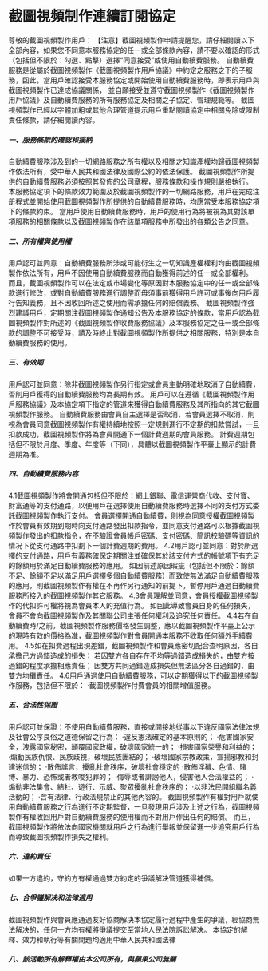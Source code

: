 # 截圖視頻制作連續訂閱協定

尊敬的截圖視頻製作用戶：
 【注意】截圖視頻製作申請提醒您，請仔細閱讀以下全部內容，如果您不同意本服務協定的任一或全部條款內容，請不要以確認的形式（包括但不限於：勾選、點擊）選擇“同意接受”或使用自動續費服務。 自動續費服務是從屬於截圖視頻製作《截圖視頻製作用戶協議》中約定之服務之下的子服務，囙此，當用戶確認接受本服務協定或開始使用自動續費服務時，即表示用戶與截圖視頻製作已達成協議關係， 並自願接受並遵守截圖視頻製作《截圖視頻製作用戶協議》及自動續費服務的所有服務協定及相關之子協定、管理規範等。 截圖視頻製作已經以字體加粗或其他合理管道提示用戶重點閱讀協定中相關免除或限制責任條款，請仔細閱讀內容。
##### 一、服務條款的確認和接納
 自動續費服務涉及到的一切網路服務之所有權以及相關之知識產權均歸截圖視頻製作依法所有，受中華人民共和國法律及國際公約的依法保護。 截圖視頻製作所提供的自動續費服務必須按照其發佈的公司章程，服務條款和操作規則嚴格執行。 本服務協定項下的條款效力範圍及於截圖視頻製作的一切網路服務，用戶在完成注册程式並開始使用截圖視頻製作所提供的自動續費服務時，均應當受本服務協定項下的條款約束。
 當用戶使用自動續費服務時，用戶的使用行為將被視為其對該單項服務的相關條款以及截圖視頻製作在該單項服務中所發出的各類公告之同意。
##### 二、所有權與使用權
 用戶認可並同意：自動續費服務所涉或可能衍生之一切知識產權權利均由截圖視頻製作依法所有，用戶不因使用自動續費服務而自動獲得前述的任一或全部權利。 而且，截圖視頻製作可以在法定或市場變化等原因對本服務協定中的任一或全部條款進行修改，或對自動續費服務進行調整而毋須事前獲得用戶許可或事後向用戶履行告知義務，且不因收回所述之使用而需承擔任何的賠償義務。 截圖視頻製作強烈建議用戶，定期關注截圖視頻製作通知公告及本服務協定的條款，當用戶認為截圖視頻製作對所述的《截圖視頻製作收費服務協議》及本服務協定之任一或全部條款的調整不可接受時，請及時終止對截圖視頻製作所提供之相關服務，特別是本自動續費服務的使用。
##### 三、有效期
 用戶認可並同意：除非截圖視頻製作另行指定或會員主動明確地取消了自動續費，否則用戶獲得的自動續費服務均為長期有效。 用戶可以在遵循《截圖視頻製作用戶服務協議》及本協定項下指定的管道來獲得自動續費服務及其所指向的其它截圖視頻製作服務。 自動續費服務由會員自主選擇是否取消，若會員選擇不取消，則視為會員同意截圖視頻製作有權持續地按照一定規則進行不定期的扣款嘗試，一旦扣款成功，截圖視頻製作將為會員開通下一個計費週期的會員服務。 計費週期包括但不限於月度、季度、年度等（下同），具體以截圖視頻製作平臺上顯示的計費週期為准。
##### 四、自動續費服務內容
 4.1截圖視頻製作將會開通包括但不限於：網上銀聯、電信運營商代收、支付寶、財富通等的支付通路，以便用戶在選擇使用自動續費服務時選擇不同的支付方式委託截圖視頻製作執行支付。 會員選擇開通自動續費，則視為同意授權截圖視頻製作於會員有效期到期時向支付通路發出扣款指令，並同意支付通路可以根據截圖視頻製作發出的扣款指令，在不驗證會員帳戶密碼、支付密碼、簡訊校驗碼等資訊的情况下從支付通路中扣劃下一個計費週期的費用。
 4.2用戶認可並同意：對於所選擇的支付通路，用戶有義務確保定期關注並確保其於該支付方式的帳號項下有充足的餘額用於滿足自動續費服務的應用。 如因前述原因瑕疵（包括但不限於：餘額不足、餘額不足以滿足用戶選擇多個自動續費服務）而致使無法滿足自動續費服務的應用，則截圖視頻製作有權在不再作另行通知的前提下，暫停用戶通過自動續費服務所接入的截圖視頻製作其它服務。
 4.3會員理解並同意，會員授權截圖視頻製作的代扣許可權將視為會員本人的充值行為。 如囙此導致會員自身的任何損失，會員不會向截圖視頻製作及其關聯公司主張任何權利及追究任何責任。
 4.4若在自動續費時/之前，截圖視頻製作服務價格發生調整，應以截圖視頻製作平臺上公示的現時有效的價格為准，截圖視頻製作對會員開通本服務不收取任何額外手續費用。
 4.5如在扣費過程出現差錯，截圖視頻製作和會員應密切配合查明原因，各自承擔己方過錯造成的損失； 若因雙方各自存在不均等過錯造成損失的，由雙方按過錯的程度承擔相應責任； 因雙方共同過錯造成損失但無法區分各自過錯的，由雙方均攤責任。
 4.6用戶通過使用自動續費服務，可以定期獲得以下的截圖視頻製作服務，包括但不限於：
 ·截圖視頻製作付費會員的相關增值服務。
##### 五、合法性保證
 用戶認可並保證：不使用自動續費服務，直接或間接地從事以下違反國家法律法規及社會公序良俗之道德保留之行為：
 ·違反憲法確定的基本原則的；
 ·危害國家安全，洩露國家秘密，顛覆國家政權，破壞國家統一的；
 ·損害國家榮譽和利益的；
 ·煽動民族仇恨、民族歧視，破壞民族團結的；
 ·破壞國家宗教政策，宣揚邪教和封建迷信的；
 ·散佈謠言，擾亂社會秩序，破壞社會穩定的
 ·散佈淫穢、色情、賭博、暴力、恐怖或者教唆犯罪的；
 ·侮辱或者誹謗他人，侵害他人合法權益的；
 ·煽動非法集會、結社、遊行、示威、聚眾擾亂社會秩序的；
 ·以非法民間組織名義活動的；
 ·含有法律、行政法規禁止的其他內容的。
 截圖視頻製作有權對用戶就使用自動續費服務之行為進行不定期監督，一旦發現用戶涉及上述之行為，截圖視頻製作有權收回用戶對自動續費服務的使用權而不對用戶作出任何的賠償。 而且，截圖視頻製作將依法向國家機關就用戶之行為進行舉報並保留進一步追究用戶行為而導致截圖視頻製作損失之權利。
##### 六、違約責任
 如果一方違約，守約方有權通過雙方約定的爭議解决管道獲得補償。
##### 七、合爭議解决和法律適用
 截圖視頻製作與會員應通過友好協商解决本協定履行過程中產生的爭議，經協商無法解决的，任何一方均有權將爭議提交至當地人民法院訴訟解决。 本協定的解釋、效力和執行等有關問題均適用中華人民共和國法律
##### 八、該活動所有解釋權由本公司所有，與蘋果公司無關 